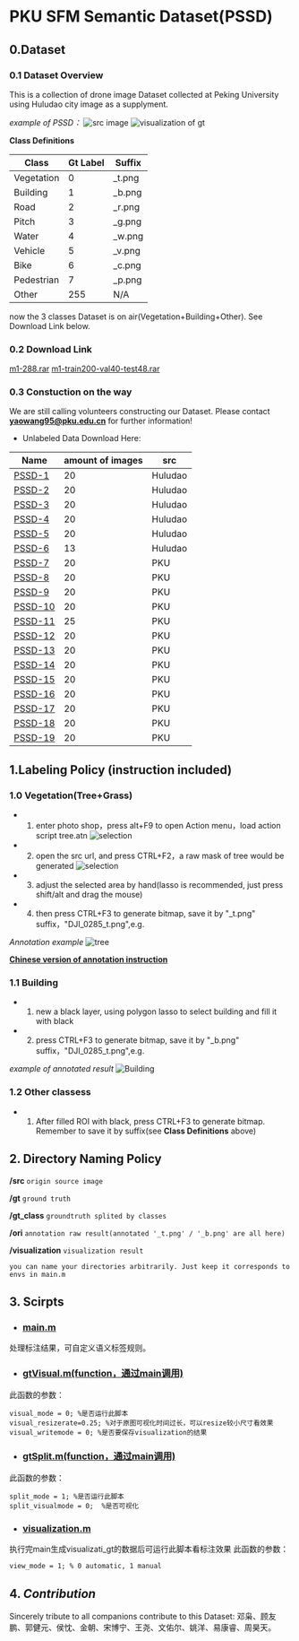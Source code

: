 # PKU SFM Semantic Dataset(PSSD)

## 0.Dataset
### 0.1 Dataset Overview
This is a collection of drone image Dataset collected at Peking University using Huludao city image as a supplyment.

*example of PSSD：*
![src image](img/DJI_0285.JPG)
![visualization of gt](img/DJI_0285_visual_gt.png)

**Class Definitions**

|   Class  |Gt Label|Suffix|
|----------|--------|------|
|Vegetation|   0    |_t.png|
| Building |   1    |_b.png|
|   Road   |   2    |_r.png|
|  Pitch   |   3    |_g.png|
|  Water   |   4    |_w.png|
|  Vehicle |   5    |_v.png|
|   Bike   |   6    |_c.png|
|Pedestrian|   7    |_p.png|
|  Other   |  255   | N/A  |

now the 3 classes Dataset is on air(Vegetation+Building+Other). See Download Link below.

### 0.2 Download Link
[m1-288.rar](https://pan.baidu.com/s/1sbDrPlgH5SRNjJgHc4AqTA)
[m1-train200-val40-test48.rar](https://pan.baidu.com/s/15DvvM0AxWiNIHcyTRrhtcA)

### 0.3 Constuction on the way
We are still calling volunteers constructing our Dataset. Please contact **yaowang95@pku.edu.cn** for further information!

- Unlabeled Data Download Here:

|                         Name                             | amount of images |  src  |
|----------------------------------------------------------|------------------|-------|
|[PSSD-1](https://pan.baidu.com/s/1Ak4FTnbDxMQP8UvKZ0h3IQ) |       20         |Huludao|
|[PSSD-2](https://pan.baidu.com/s/17fDqGTtEZMvRnKHg8wO_SQ) |       20         |Huludao|
|[PSSD-3](https://pan.baidu.com/s/19ybix4957pQSO8HnQzPr2g) |       20         |Huludao|
|[PSSD-4](https://pan.baidu.com/s/1dXx1nFfAEKkwwVsMjrQkvA) |       20         |Huludao|
|[PSSD-5](https://pan.baidu.com/s/1EpZqXKEvLOQpbszwj7azmg) |       20         |Huludao|
|[PSSD-6](https://pan.baidu.com/s/1AlH62iZWqzOzuJ5DDeB3pQ) |       13         |Huludao|
|[PSSD-7](https://pan.baidu.com/s/1Qa4vOgikZpJ7CNYWb0CUJw) |       20         |  PKU  |
|[PSSD-8](https://pan.baidu.com/s/1vPMTfVWqdRdcWMNRQ6Q4Rw) |       20         |  PKU  |
|[PSSD-9](https://pan.baidu.com/s/14pki8WTWziBkwI9_odIsiw) |       20         |  PKU  |
|[PSSD-10](https://pan.baidu.com/s/1fJgruIR_5B5sH2gBlX56mw)|       20         |  PKU  |
|[PSSD-11](https://pan.baidu.com/s/1EuWtiqa8Vkz6BwnKSfgrlg)|       25         |  PKU  |
|[PSSD-12](https://pan.baidu.com/s/1uZxnVgXWbPGdJSzMQu8_kw)|       20         |  PKU  |
|[PSSD-13](https://pan.baidu.com/s/1G5yLRDEkLPlQQGqLHALXeA)|       20         |  PKU  |
|[PSSD-14](https://pan.baidu.com/s/1cWG1kpwaZyrFUqrQEN9Nhw)|       20         |  PKU  |
|[PSSD-15](https://pan.baidu.com/s/1UtAk8O3RHuBDsBUvyHpYYw)|       20         |  PKU  |
|[PSSD-16](https://pan.baidu.com/s/1TzK8-8oTzLqnCc-us7dKdg)|       20         |  PKU  |
|[PSSD-17](https://pan.baidu.com/s/1LOSUwLQOEvd_WnGPzYxBdQ)|       20         |  PKU  |
|[PSSD-18](https://pan.baidu.com/s/1PfADkgzwSWGulCddMkYuyg)|       20         |  PKU  |
|[PSSD-19](https://pan.baidu.com/s/1fxl1TU79l-IMsywgPeDw2A)|       20         |  PKU  |

## 1.Labeling Policy (instruction included)
### 1.0 Vegetation(Tree+Grass)
- 1. enter photo shop，press alt+F9 to open Action menu，load action script tree.atn
![selection](img/action.png)
- 2. open the src url, and press CTRL+F2，a raw mask of tree would be generated
![selection](img/selection.png)

- 3. adjust the selected area by hand(lasso is recommended, just press shift/alt and drag the mouse)
- 4. then press CTRL+F3 to generate bitmap, save it by "_t.png" suffix，"DJI_0285_t.png",e.g.

*Annotation example*
![tree](img/DJI_0285_t.png)

**[Chinese version of annotation instruction](tree.pdf)**

### 1.1 Building
- 1. new a black layer, using polygon lasso to select building and fill it with black
- 2. press CTRL+F3 to generate bitmap, save it by "_b.png" suffix，"DJI_0285_t.png",e.g.

*example of annotated result*
![Building](img/DJI_0285_b.png)

### 1.2 Other classess
- 1. After filled ROI with black, press CTRL+F3 to generate bitmap. Remember to save it by suffix(see **Class Definitions** above)


## 2. Directory Naming Policy

**/src**  ```origin source image```

**/gt**  ```ground truth```

**/gt_class** ```groundtruth splited by classes```

**/ori**  ```annotation raw result(annotated '_t.png' / '_b.png' are all here)```

**/visualization** ```visualization result```
```
you can name your directories arbitrarily. Just keep it corresponds to envs in main.m
```


## 3. Scirpts

- ### [main.m](script/main.m)
处理标注结果，可自定义语义标签规则。

- ### [gtVisual.m(function，通过main调用)](script/gtVisual.m)
此函数的参数：
```
visual_mode = 0; %是否运行此脚本
visual_resizerate=0.25; %对于原图可视化时间过长，可以resize较小尺寸看效果
visual_writemode = 0; %是否要保存visualization的结果
```
- ### [gtSplit.m(function，通过main调用)](script/gtSplit.m)
此函数的参数：
```
split_mode = 1; %是否运行此脚本
split_visualmode = 0;  %是否可视化
```

- ### [visualization.m](script/visualization.m)
执行完main生成visualizati_gt的数据后可运行此脚本看标注效果
此函数的参数：
```
view_mode = 1; % 0 automatic, 1 manual
```

## 4. ***Contribution***
Sincerely tribute to all companions contribute to this Dataset: 邓枭、顾友鹏、郭健元、侯忱、金朝、宋博宁、王尧、文佑尔、姚洋、易康睿、周昊天。
